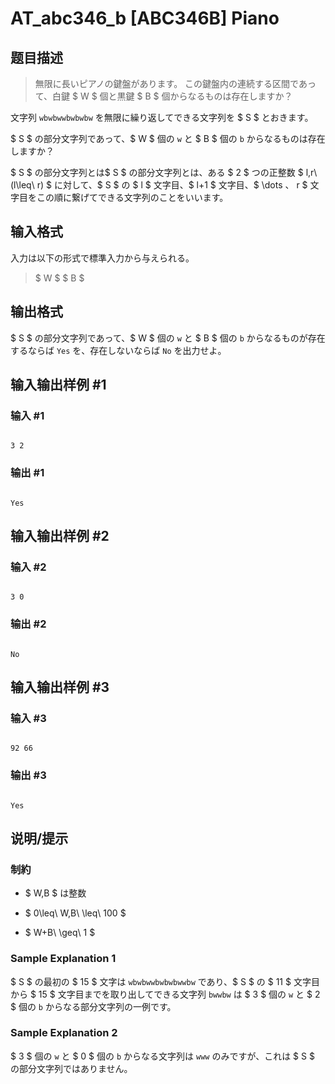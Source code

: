 # AT_abc346_b [ABC346B] Piano

## 题目描述

[problemUrl]: https://atcoder.jp/contests/abc346/tasks/abc346_b

> 無限に長いピアノの鍵盤があります。 この鍵盤内の連続する区間であって、白鍵 $ W $ 個と黒鍵 $ B $ 個からなるものは存在しますか？

文字列 `wbwbwwbwbwbw` を無限に繰り返してできる文字列を $ S $ とおきます。

$ S $ の部分文字列であって、$ W $ 個の `w` と $ B $ 個の `b` からなるものは存在しますか？

$ S $ の部分文字列とは$ S $ の部分文字列とは、ある $ 2 $ つの正整数 $ l,r\ (l\leq\ r) $ に対して、$ S $ の $ l $ 文字目、$ l+1 $ 文字目、$ \dots $、$ r $ 文字目をこの順に繋げてできる文字列のことをいいます。

## 输入格式

入力は以下の形式で標準入力から与えられる。

> $ W $ $ B $

## 输出格式

$ S $ の部分文字列であって、$ W $ 個の `w` と $ B $ 個の `b` からなるものが存在するならば `Yes` を、存在しないならば `No` を出力せよ。

## 输入输出样例 #1

### 输入 #1

```
3 2
```

### 输出 #1

```
Yes
```

## 输入输出样例 #2

### 输入 #2

```
3 0
```

### 输出 #2

```
No
```

## 输入输出样例 #3

### 输入 #3

```
92 66
```

### 输出 #3

```
Yes
```

## 说明/提示

### 制約

- $ W,B $ は整数
- $ 0\leq\ W,B\ \leq\ 100 $
- $ W+B\ \geq\ 1 $

### Sample Explanation 1

$ S $ の最初の $ 15 $ 文字は `wbwbwwbwbwbwwbw` であり、$ S $ の $ 11 $ 文字目から $ 15 $ 文字目までを取り出してできる文字列 `bwwbw` は $ 3 $ 個の `w` と $ 2 $ 個の `b` からなる部分文字列の一例です。

### Sample Explanation 2

$ 3 $ 個の `w` と $ 0 $ 個の `b` からなる文字列は `www` のみですが、これは $ S $ の部分文字列ではありません。